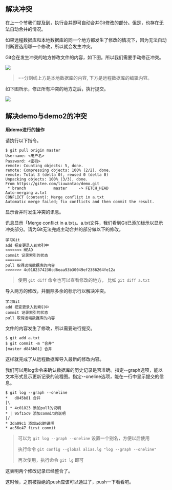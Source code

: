 ## 解决冲突

在上一个节我们提及到，执行合并即可自动合并Git修改的部分。但是，也存在无法自动合并的情况。

如果远程数据库和本地数据库的同一个地方都发生了修改的情况下，因为无法自动判断要选用哪一个修改，所以就会发生冲突。

Git会在发生冲突的地方修改文件的内容，如下图。所以我们需要手动修正冲突。

![](https://backlog.com/git-tutorial/cn/img/post/intro/capture_intro5_1_3.png)

> ==分割线上方是本地数据库的内容,
下方是远程数据库的编辑内容。

如下图所示，修正所有冲突的地方之后，执行提交。

![](https://backlog.com/git-tutorial/cn/img/post/intro/capture_intro5_1_4.png)

## 解决demo与demo2的冲突

**用demo进行的操作**

请执行以下指令。

```
$ git pull origin master
Username: <用户名>
Password: <密码>
remote: Counting objects: 5, done.
remote: Compressing objects: 100% (2/2), done.
remote: Total 3 (delta 0), reused 0 (delta 0)
Unpacking objects: 100% (3/3), done.
From https://gitee.com/liuwantao/demo.git
 * branch            master     -> FETCH_HEAD
Auto-merging a.txt
CONFLICT (content): Merge conflict in a.txt
Automatic merge failed; fix conflicts and then commit the result.
```

显示合并时发生冲突的讯息。

讯息显示「Merge conflict in a.txt」。a.txt文件，我们看到Git已添加标示以显示冲突部分。请为Git无法完成主动合并的部分做以下的修改。

```
学习Git
add 把变更录入到索引中
<<<<<<< HEAD
commit 记录索引的状态
=======
pull 取得远端数据库的内容
>>>>>>> 4c0182374230cd6eaa93b30049ef2386264fe12a
```

> 使用 `git diff` 命令也可以查看修改的地方， 比如 `git diff a.txt`

导入两方的修改，并删除多余的标示行以解决冲突。

```
学习Git
add 把变更录入到索引中
commit 记录索引的状态
pull 取得远端数据库的内容
```

文件的内容发生了修改，所以需要进行提交。

```
$ git add a.txt
$ git commit -m "合并"
[master d845b81] 合并
```

这样就完成了从远程数据库导入最新的修改内容。

我们可以用log命令来确认数据库的历史记录是否准确。指定--graph选项，能以文本形式显示更新记录的流程图。指定--oneline选项，能在一行中显示提交的信息。

```
$ git log --graph --oneline
*   d845b81 合并
|\
| * 4c01823 添加pull的说明
* | 95f15c9 添加commit的说明
|/
* 3da09c1 添加add的说明
* ac56e47 first commit
```

> 可以为 `git log --graph --oneline` 设置一个别名，方便以后使用
>
>执行命令 `git config --global alias.lg "log --graph --oneline"`
>
>再次使用，执行命令 `git lg` 即可

这表明两个修改记录已经整合了。

这时候，之前被拒绝的push应该可以通过了，push一下看看吧。
